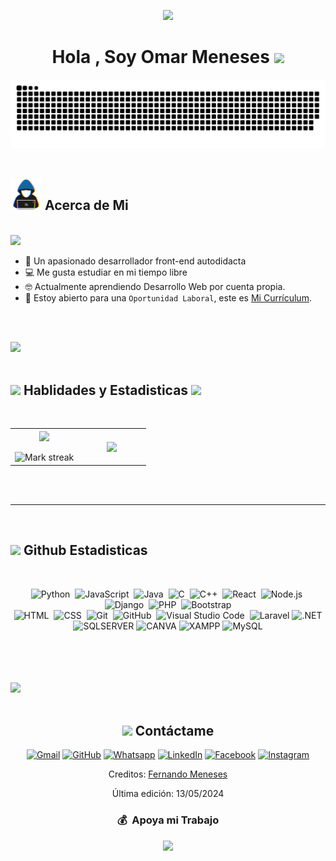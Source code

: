 <p align="center">
	<a href="https://github.com/Bouaskaoun">
		<img src="https://readme-typing-svg.herokuapp.com/?lines=Desarrollador+Front-End+Jr;HTML%20|%20PHP%20|%20CSS;ASP.NET;JAVA%20|%20JS%20|%20BOOTSTRAP &center=true&width=380&height=45">
	</a>
</p>


<h1 align="center"><b>Hola , Soy Omar Meneses </b><img src="https://media.giphy.com/media/hvRJCLFzcasrR4ia7z/giphy.gif" width="35"></h1>

<div align="center">
  <img  src="https://github.com/1999AZZAR/1999AZZAR/blob/readme/resources/img/grid-snake.svg"
       alt="snake" /></a>
</div>


<br>



	
## <picture><img src = "https://github.com/0xAbdulKhalid/0xAbdulKhalid/raw/main/assets/mdImages/about_me.gif" width = 50px></picture> **Acerca de Mi**

<br>
<img src="https://readme-typing-svg.herokuapp.com?font=Architects+Daughter&color=A020F0&size=30&center=false&lines=Mi+Nombre+es+Omar+Meneses...;Tengo+24+años+...;Soy+Estudiante+de+Desarrollo+de+Software..."/>

- :thinking: Un apasionado desarrollador front-end autodidacta
- :computer: Me gusta estudiar en mi tiempo libre
- :nerd_face: Actualmente aprendiendo Desarrollo Web por cuenta propia.
- :thinking: Estoy abierto para una `Oportunidad Laboral`, este es [Mi Currículum](https://fernandomeneses99.github.io/Mi-Portafolio/).


<br><br>

<img src="https://user-images.githubusercontent.com/73097560/115834477-dbab4500-a447-11eb-908a-139a6edaec5c.gif"><br><br>

## <img src="https://media2.giphy.com/media/QssGEmpkyEOhBCb7e1/giphy.gif?cid=ecf05e47a0n3gi1bfqntqmob8g9aid1oyj2wr3ds3mg700bl&rid=giphy.gif" width ="25"><b> Hablidades y Estadisticas</b> <img src="https://media.giphy.com/media/iY8CRBdQXODJSCERIr/giphy.gif" width="35">
<br>

<!--- stats & Trophy (start) -->
<p align="center">
  <!--- stats (start) -->
<table align="center">
<tr border="none">
<td width="50%" align="center">
  
  <img  align="center"  src="https://github-readme-stats.vercel.app/api?username=fernandomeneses99&theme=dark&show_icons=true&count_private=true" />
  <br></br>
  <img  title=" " alt="Mark streak" src="https://github-readme-streak-stats.herokuapp.com/?user=fernandomeneses99&theme=dark&hide_border=falso&mode=weekly" /> 
</td>

<td width="50%" align="center">

  <img  align="center"  src="https://github-readme-stats.anuraghazra1.vercel.app/api/top-langs/?username=fernandomeneses99&theme=dark&hide_border=false&no-bg=true&no-frame=true&langs_count=10"/>
  
  </td>
</tr>
</table>
<!--- stats (end) -->

<br>
<br>

-----

<br>


## <img src="https://github.com/7oSkaaa/7oSkaaa/blob/main/Images/Software_Tools.gif?raw=true" width="50"><b> Github Estadisticas </b>
<br>

<div align="center">

![Python](https://img.shields.io/badge/-Python-05122A?style=flat&logo=python)&nbsp;
![JavaScript](https://img.shields.io/badge/-JavaScript-05122A?style=flat&logo=javascript)&nbsp;
![Java](https://img.shields.io/badge/-Java-05122A?style=flat&logo=Java&logoColor=FFA518)&nbsp;
![C](https://img.shields.io/badge/-C-05122A?style=flat&logo=C&logoColor=A8B9CC)&nbsp;
![C++](https://img.shields.io/badge/-C++-05122A?style=flat&logo=C%2B%2B&logoColor=00599C)&nbsp;
![React](https://img.shields.io/badge/-React-05122A?style=flat&logo=react)&nbsp;
![Node.js](https://img.shields.io/badge/-Node.js-05122A?style=flat&logo=node.js)&nbsp;
![Django](https://img.shields.io/badge/-Django-05122A?style=flat&logo=django&logoColor=092E20)&nbsp;
![PHP](https://img.shields.io/badge/-php-05122A?style=flat&logo=php)&nbsp;
![Bootstrap](https://img.shields.io/badge/-Bootstrap-05122A?style=flat&logo=bootstrap&logoColor=563D7C)\
![HTML](https://img.shields.io/badge/-HTML-05122A?style=flat&logo=HTML5)&nbsp;
![CSS](https://img.shields.io/badge/-CSS-05122A?style=flat&logo=CSS3&logoColor=1572B6)&nbsp;
![Git](https://img.shields.io/badge/-Git-05122A?style=flat&logo=git)&nbsp;
![GitHub](https://img.shields.io/badge/-GitHub-05122A?style=flat&logo=github)&nbsp;
![Visual Studio Code](https://img.shields.io/badge/-Visual%20Studio%20Code-05122A?style=flat&logo=visual-studio-code&logoColor=007ACC)&nbsp;
![Laravel](https://img.shields.io/badge/-Laravel-05122A?style=flat&logo=laravel)
![.NET](https://img.shields.io/badge/-.net-05122A?style=flat&logo=.net)
![SQLSERVER](https://img.shields.io/badge/-sqlserver-05122A?style=flat&logo=.sqlserver)
![CANVA](https://img.shields.io/badge/-canva-05122A?style=flat&logo=canva)
![XAMPP](https://img.shields.io/badge/-XAMPP-05122A?style=flat&logo=XAMPP)
![MySQL](https://img.shields.io/badge/-MySQL-05122A?style=flat&logo=MySQL)

</div>

<br>
<br>
<br>

<br>
<img src="https://user-images.githubusercontent.com/73097560/115834477-dbab4500-a447-11eb-908a-139a6edaec5c.gif">
<br>
<br>

<div align='center'>

## <picture> <img src="https://github.com/7oSkaaa/7oSkaaa/blob/main/Images/Connect-with-me.gif?raw=true" width="100px"> </picture> Contáctame
<p align="center">
	<a href="mailto:fernandomenesesda@gmail.com"><img img src="https://img.shields.io/badge/gmail-%23EA4335.svg?style=plastic&logo=gmail&logoColor=white" alt="Gmail"/></a>
	<a href="https://github.com/FernandoMeneses99"><img src="https://img.shields.io/badge/github-%23181717.svg?style=plastic&logo=github&logoColor=white" alt="GitHub"/></a>
	<a href="https://wa.me/573133677048"><img src="https://img.shields.io/badge/whatsapp-%2325D366.svg?style=plastic&logo=whatsapp&logoColor=white" alt="Whatsapp"/></a>
	<a href="[https://www.linkedin.com/in/omar-fernando-meneses-daza-80a943190/](https://www.linkedin.com/in/omar-fernando-meneses-daza-80a943190/)"><img src="https://img.shields.io/badge/linkedin-%230A66C2.svg?style=plastic&logo=linkedin&logoColor=white" alt="LinkedIn"/></a>
	<a href="https://www.facebook.com/fernando.meneses99"><img src="https://img.shields.io/badge/facebook-%231877F2.svg?style=plastic&logo=facebook&logoColor=white" alt="Facebook"/></a>
	<a href="https://www.instagram.com/fernando.meneses99/"><img src="https://img.shields.io/badge/instagram-%23E4405F.svg?style=plastic&logo=instagram&logoColor=white" alt="Instagram"/></a>
</p>

Creditos: [Fernando Meneses](https://github.com/FernandoMeneses99)

Última edición: 13/05/2024

### 💰 &nbsp;Apoya mi Trabajo
<a href="https://www.buymeacoffee.com/fernandome5"><img src="https://img.buymeacoffee.com/button-api/?text=Puedes Apoyarme&emoji=&slug=fernandome5&button_colour=FFDD00&font_colour=000000&font_family=Cómic&outline_colour=000000&coffee_colour=ffffff" /></a>
